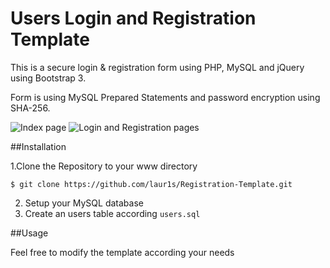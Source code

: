 # Users Login and Registration Template

This is a secure login & registration form using PHP, MySQL and jQuery using Bootstrap  3.

Form is using MySQL Prepared Statements and password encryption using SHA-256.

![Index page](https://github.com/laur1s/Registration-Template/blob/master/example/index.PNG)
![Login and Registration pages](https://github.com/laur1s/Registration-Template/blob/master/example/log_reg.png)

##Installation

1.Clone the Repository to your www directory
   ```
   $ git clone https://github.com/laur1s/Registration-Template.git
   ```
2. Setup your MySQL database
3. Create an users table according ```users.sql```


##Usage

Feel free to modify the template according your needs
